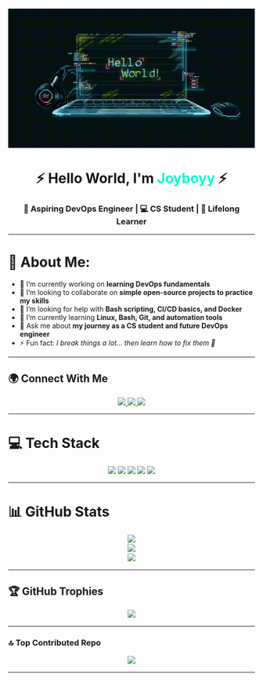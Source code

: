 <p align="center">
  <img src="https://github.com/joyboyy23/assets/raw/main/video_2025-09-05_20-57-22.gif" width="650" alt="Cyberpunk DevOps Banner"/>
</p>

<h1 align="center">⚡ Hello World, I'm <span style="color:#00ffcc">Joyboyy</span> ⚡</h1>
<h3 align="center">🌌 Aspiring DevOps Engineer | 💻 CS Student | 🚀 Lifelong Learner</h3>

---

# 💫 About Me:
- 🔭 I’m currently working on **learning DevOps fundamentals**  
- 🤝 I’m looking to collaborate on **simple open-source projects to practice my skills**  
- 👐 I’m looking for help with **Bash scripting, CI/CD basics, and Docker**  
- 🌱 I’m currently learning **Linux, Bash, Git, and automation tools**  
- 💬 Ask me about **my journey as a CS student and future DevOps engineer**  
- ⚡ Fun fact: *I break things a lot… then learn how to fix them 🚀*

---

## 🌍 Connect With Me
<p align="center">
  <a href="https://discord.com/users/1024679734367485982" target="_blank">
    <img src="https://img.shields.io/static/v1?message=Discord&logo=discord&label=&color=7289DA&logoColor=white&style=for-the-badge" height="35" />
  </a>
  <a href="http://t.me/Jjoyboyy" target="_blank">
    <img src="https://img.shields.io/static/v1?message=Telegram&logo=telegram&label=&color=2CA5E0&logoColor=white&style=for-the-badge" height="35" />
  </a>
  <a href="https://www.facebook.com/share/16uUPrqbS9/" target="_blank">
    <img src="https://img.shields.io/static/v1?message=Facebook&logo=facebook&label=&color=1877F2&logoColor=white&style=for-the-badge" height="35" />
  </a>
</p>

---

# 💻 Tech Stack
<p align="center">
  <img src="https://img.shields.io/badge/c++-%2300599C.svg?style=for-the-badge&logo=c%2B%2B&logoColor=white"/>
  <img src="https://img.shields.io/badge/bash_script-%23121011.svg?style=for-the-badge&logo=gnu-bash&logoColor=white"/>
  <img src="https://img.shields.io/badge/html5-%23E34F26.svg?style=for-the-badge&logo=html5&logoColor=white"/>
  <img src="https://img.shields.io/badge/python-3670A0?style=for-the-badge&logo=python&logoColor=ffdd54"/>
  <img src="https://img.shields.io/badge/mysql-4479A1.svg?style=for-the-badge&logo=mysql&logoColor=white"/>
</p>

---

# 📊 GitHub Stats
<p align="center">
  <img src="https://github-readme-stats.vercel.app/api?username=joyboyy23&theme=dark&hide_border=false&include_all_commits=false&count_private=false" /><br/>
  <img src="https://nirzak-streak-stats.vercel.app/?user=joyboyy23&theme=dark&hide_border=false"/><br/>
  <img src="https://github-readme-stats.vercel.app/api/top-langs/?username=joyboyy23&theme=dark&hide_border=false&include_all_commits=false&count_private=false&layout=compact"/>
</p>

---

## 🏆 GitHub Trophies
<p align="center">
  <img src="https://github-profile-trophy.vercel.app/?username=joyboyy23&theme=radical&no-frame=false&no-bg=false&margin-w=4"/>
</p>

---

### 🔝 Top Contributed Repo
<p align="center">
  <img src="https://github-contributor-stats.vercel.app/api?username=joyboyy23&limit=5&theme=dark&combine_all_yearly_contributions=true"/>
</p>

---



<!-- Proudly created with GPRM ( https://gprm.itsvg.in ) -->
